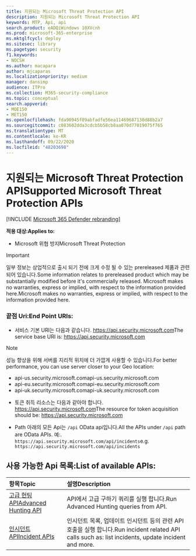 ```yaml
---
title: 지원되는 Microsoft Threat Protection API
description: 지원되는 Microsoft Threat Protection API
keywords: MTP, Api, api
search.product: eADQiWindows 10XVcnh
ms.prod: microsoft-365-enterprise
ms.mktglfcycl: deploy
ms.sitesec: library
ms.pagetype: security
f1.keywords:
- NOCSH
ms.author: macapara
author: mjcaparas
ms.localizationpriority: medium
manager: dansimp
audience: ITPro
ms.collection: M365-security-compliance
ms.topic: conceptual
search.appverid:
- MOE150
- MET150
ms.openlocfilehash: fda90945f09abfadfe56ea11469687130d88b2a7
ms.sourcegitcommit: c083602dda3cdcb5b58cb8aa070d77019075f765
ms.translationtype: MT
ms.contentlocale: ko-KR
ms.lasthandoff: 09/22/2020
ms.locfileid: "48203698"
---
```

# <a name="supported-microsoft-threat-protection-apis"></a><span data-ttu-id="d5579-104">지원되는 Microsoft Threat Protection API</span><span class="sxs-lookup"><span data-stu-id="d5579-104">Supported Microsoft Threat Protection APIs</span></span> 

[!INCLUDE [Microsoft 365 Defender rebranding](../includes/microsoft-defender.md)]

<span data-ttu-id="d5579-105">**적용 대상:**</span><span class="sxs-lookup"><span data-stu-id="d5579-105">**Applies to:**</span></span>
- <span data-ttu-id="d5579-106">Microsoft 위협 방지</span><span class="sxs-lookup"><span data-stu-id="d5579-106">Microsoft Threat Protection</span></span>

>[!IMPORTANT] 
><span data-ttu-id="d5579-107">일부 정보는 상업적으로 출시 되기 전에 크게 수정 될 수 있는 prereleased 제품과 관련 되어 있습니다.</span><span class="sxs-lookup"><span data-stu-id="d5579-107">Some information relates to prereleased product which may be substantially modified before it's commercially released.</span></span> <span data-ttu-id="d5579-108">Microsoft makes no warranties, express or implied, with respect to the information provided here.</span><span class="sxs-lookup"><span data-stu-id="d5579-108">Microsoft makes no warranties, express or implied, with respect to the information provided here.</span></span>


### <a name="end-point-uris"></a><span data-ttu-id="d5579-109">끝점 Uri:</span><span class="sxs-lookup"><span data-stu-id="d5579-109">End Point URIs:</span></span>

- <span data-ttu-id="d5579-110">서비스 기본 URI는 다음과 같습니다. https://api.security.microsoft.com</span><span class="sxs-lookup"><span data-stu-id="d5579-110">The service base URI is: https://api.security.microsoft.com</span></span> <br>

>[!NOTE]
><span data-ttu-id="d5579-111">성능 향상을 위해 서버를 지리적 위치에 더 가깝게 사용할 수 있습니다.</span><span class="sxs-lookup"><span data-stu-id="d5579-111">For better performance, you can use server closer to your Geo location:</span></span>
> - <span data-ttu-id="d5579-112">api-us.security.microsoft.com</span><span class="sxs-lookup"><span data-stu-id="d5579-112">api-us.security.microsoft.com</span></span>
> - <span data-ttu-id="d5579-113">api-eu.security.microsoft.com</span><span class="sxs-lookup"><span data-stu-id="d5579-113">api-eu.security.microsoft.com</span></span>
> - <span data-ttu-id="d5579-114">api-uk.security.microsoft.com</span><span class="sxs-lookup"><span data-stu-id="d5579-114">api-uk.security.microsoft.com</span></span>

 - <span data-ttu-id="d5579-115">토큰 취득 리소스는 다음과 같아야 합니다. https://api.security.microsoft.com</span><span class="sxs-lookup"><span data-stu-id="d5579-115">The resource for token acquisition should be: https://api.security.microsoft.com</span></span>

 - <span data-ttu-id="d5579-116">Path 아래의 모든 Api는 ```/api``` OData api입니다.</span><span class="sxs-lookup"><span data-stu-id="d5579-116">All the APIs under ```/api``` path are OData APIs.</span></span> <span data-ttu-id="d5579-117">예:. ```https://api.security.microsoft.com/api/incidents```</span><span class="sxs-lookup"><span data-stu-id="d5579-117">e.g. ```https://api.security.microsoft.com/api/incidents```</span></span>

## <a name="list-of-available-apis"></a><span data-ttu-id="d5579-118">사용 가능한 Api 목록:</span><span class="sxs-lookup"><span data-stu-id="d5579-118">List of available APIs:</span></span>

<span data-ttu-id="d5579-119">항목</span><span class="sxs-lookup"><span data-stu-id="d5579-119">Topic</span></span> | <span data-ttu-id="d5579-120">설명</span><span class="sxs-lookup"><span data-stu-id="d5579-120">Description</span></span>
:---|:---
[<span data-ttu-id="d5579-121">고급 헌팅 API</span><span class="sxs-lookup"><span data-stu-id="d5579-121">Advanced Hunting API</span></span>](api-advanced-hunting.md) | <span data-ttu-id="d5579-122">API에서 고급 구하기 쿼리를 실행 합니다.</span><span class="sxs-lookup"><span data-stu-id="d5579-122">Run Advanced Hunting queries from API.</span></span>
[<span data-ttu-id="d5579-123">인시던트 API</span><span class="sxs-lookup"><span data-stu-id="d5579-123">Incident APIs</span></span>](api-incident.md) | <span data-ttu-id="d5579-124">인시던트 목록, 업데이트 인시던트 등의 관련 API 호출을 실행 합니다.</span><span class="sxs-lookup"><span data-stu-id="d5579-124">Run incident related API calls such as: list incidents, update incident and more.</span></span>

